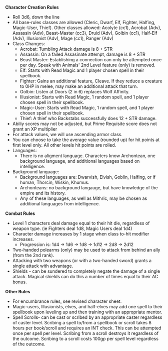 **Character Creation Rules**
  - Roll 3d6, down the line
  - All base-rules classes are allowed (Cleric, Dwarf, Elf, Fighter, Halfing, Magic-User, Thief). Other classes allowed: Acolyte (cc1), Acrobat (Adv), Assassin (Adv), Beast-Master (cc3), Druid (Adv), Golbin (cc1), Half-Elf (Adv), Illusionist (Adv), Mage (cc1), Ranger (Adv)
  - Class Changes:
    - Acrobat: Tumbling Attack damage is 8 + STR
    - Assassin: On a failed Assasinate attempt, damage is 8 + STR
    - Beast Master: Establishing a connection can only be attempted once per day. Speak with Animals' 2nd Level feature (only) is removed.
    - Elf: Starts with Read Magic and 1 player chosen spell in their spellbook.
    - Fighter: Gains an additional feature, Cleave. If they reduce a creature to 0HP in melee, may make an additional attack that turn.
    - Golbin: Listen at Doors (2 in 6) replaces Wolf Affinity.
    - Illusionist: Starts with Read Magic, 1 random spell, and 1 player chosen spell in their spellbook.
    - Magic-User: Starts with Read Magic, 1 random spell, and 1 player chosen spell in their spellbook.
    - Thief: A thief who Backstabs successfully does 12 + STR damage.
  - Abiliy scores may not be adjusted, but Prime Requisite score does not grant an XP multiplier
  - For attack values, we will use ascending armor class.
  - You can choose to take the average value (rounded up) for hit points at first level only. All other levels hit points are rolled.
  - Languages:
    - There is no aligment language. Characters know Archontean, one background language, and additional languages based on intelligence.
  - Background language:
    - Background languages are: Dwarvish, Elvish, Goblin, Halfing, or if human, Thorcin, Wiskin, Khumus.
    - Archonteans: no background langauge, but have knowledge of the empire and its history.
    - Any of these languages, as well as Mithric, may be chosen as additional languages from intelligence.

**Combat Rules**
  - Level 1 characters deal damage equal to their hit die, regardless of weapon type. (ie Fighters deal 1d8, Magic Users deal 1d4)
  - Character damage increases by 1 stage when class to-hit modifier increases.
      - Progression is: 1d4 -> 1d6 -> 1d8 -> 1d12 -> 2d8 -> 2d12
  - Two-handed polearms (only) may be used to attack from behind an ally (from the 2nd rank).
  - Attacking with two weapons (or with a two-handed sword) grants a single attack with advantage.
  - Shields - can be sundered to completely negate the damage of a single attack. Magical shields can do this a number of times equal to their AC bonus.

**Other Rules**
  - For encumbrance rules, see revised character sheet.
  - Magic-users, Illusionists, elves, and half-elves may add one spell to their spellbook upon leveling up and then training with an appropriate mentor.
  - Spell Scrolls- can be cast or scribed by an appropriate caster regardless of caster level. Scribing a spell to/from a spellbook or scroll takes 8 hours per book/scroll and requires an INT check. This can be attempted once per spell per level. Scribing from a scroll destroys it regardless of the outcome. Scribing to a scroll costs 100gp per spell level regardless of the outcome.
